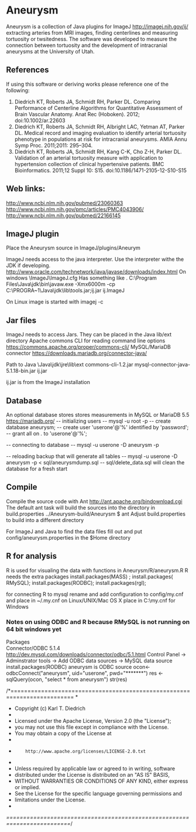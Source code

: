 # Aneurysm
Aneurysm is a collection of Java plugins for ImageJ http://imagej.nih.gov/ij/ extracting arteries from
MRI images, finding centerlines and measuring tortuosity or twsitedness. The software was developed to 
measure the connection between tortuosity and the development of intracranial aneurysms at the University of Utah. 

## References
If using this software or deriving works please reference one of the following: 
1. Diedrich KT, Roberts JA, Schmidt RH, Parker DL. Comparing Performance of Centerline Algorithms for Quantitative Assessment of Brain Vascular Anatomy. Anat Rec (Hoboken). 2012; doi:10.1002/ar.22603
2. Diedrich KT, Roberts JA, Schmidt RH, Albright LAC, Yetman AT, Parker DL. Medical record and imaging evaluation to identify arterial tortuosity phenotype in populations at risk for intracranial aneurysms. AMIA Annu Symp Proc. 2011;2011: 295–304. 
3. Diedrich KT, Roberts JA, Schmidt RH, Kang C-K, Cho Z-H, Parker DL. Validation of an arterial tortuosity measure with application to hypertension collection of clinical hypertensive patients. BMC Bioinformatics. 2011;12 Suppl 10: S15. doi:10.1186/1471-2105-12-S10-S15

## Web links:
http://www.ncbi.nlm.nih.gov/pubmed/23060363
http://www.ncbi.nlm.nih.gov/pmc/articles/PMC4043906/
http://www.ncbi.nlm.nih.gov/pubmed/22166145 

## ImageJ plugin
Place the Aneurysm source in ImageJ/plugins/Aneurym

ImageJ needs access to the java interpreter. Use the interpreter withe the JDK if developing. 
http://www.oracle.com/technetwork/java/javase/downloads/index.html
On windows 
\ImageJ\ImageJ.cfg 
Has something like
.
C:\Program Files\Java\jdk\bin\javaw.exe
-Xmx6000m -cp C:\PROGRA~1\Java\jdk\lib\tools.jar;ij.jar ij.ImageJ

On Linux image is started with imagej -c

## Jar files 
ImageJ needs to access Jars. They can be placed in the Java lib/ext directory 
Apache commons CLI for reading command line options
https://commons.apache.org/proper/commons-cli/
MySQL/MariaDB connector 
https://downloads.mariadb.org/connector-java/

Path to Java \Java\jdk\jre\lib\ext
commons-cli-1.2.jar
mysql-connector-java-5.1.18-bin.jar
ij.jar

ij.jar is from the ImageJ installation 

## Database 
An optional database stores stores measurements in MySQL or MariaDB 5.5 https://mariadb.org/ 
-- initializing users
-- mysql -u root -p
-- create database aneurysm;
--  create user 'userone'@'%' identified by 'password';
-- grant all on *.* to 'userone'@'%';

-- connecting to database
-- mysql -u userone -D aneurysm -p

-- reloading backup that will generate all tables 
-- mysql -u userone -D aneurysm -p < sql/aneurysmdump.sql 
-- sql/delete_data.sql will clean the database for a fresh start 

## Compile 
Compile the source code with Ant http://ant.apache.org/bindownload.cgi
The default ant task will build the sources into the directory in build.properties ../Aneurysm-build/Aneurysm 
$ ant 
Adjust build.properties to build into a different directory 

For ImageJ and Java to find the data files fill out and put config/aneurysm.properties in the $Home directory

## R for analysis 
R is used for visualing the data with functions in Aneurysm/R/aneurysm.R
R needs the extra packages
install.packages(MASS) ; install.packages( RMySQL); install.packages(RODBC); install.packages(rgl); 

 for connecting R to mysql 
 rename and add configuration to config/my.cnf and place in  ~/.my.cnf on Linux/UNIX/Mac OS X 
 place in C:\my.cnf for Windows

### Notes on using ODBC and R because RMySQL is not running on 64 bit windows yet 
Packages  
Connector/ODBC 5.1.4 http://dev.mysql.com/downloads/connector/odbc/5.1.html
Control Panel -> Adminstrator tools -> Add ODBC data sources -> MySQL data source 
install.packages(RODBC)
aneurysm is ODBC source 
ocon<- odbcConnect("aneurysm", uid="userone", pwd="*******")
res <- sqlQuery(ocon, "select * from aneurysm")
str(res)


/*=========================================================================
 *
 *  Copyright (c) Karl T. Diedrich 
 *
 *  Licensed under the Apache License, Version 2.0 (the "License");
 *  you may not use this file except in compliance with the License.
 *  You may obtain a copy of the License at
 *
 *         http://www.apache.org/licenses/LICENSE-2.0.txt
 *
 *  Unless required by applicable law or agreed to in writing, software
 *  distributed under the License is distributed on an "AS IS" BASIS,
 *  WITHOUT WARRANTIES OR CONDITIONS OF ANY KIND, either express or implied.
 *  See the License for the specific language governing permissions and
 *  limitations under the License.
 *
 *=========================================================================*/
